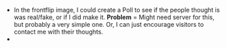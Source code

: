 - In the frontflip image, I could create a Poll to see if the people thought is was real/fake, or if I did make it. **Problem** = Might need server for this, but probably a very simple one. Or, I can just encourage visitors to contact me with their thoughts.
- 